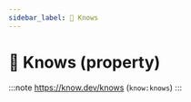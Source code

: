 ```yaml
---
sidebar_label: 🤝 Knows
---
```


# 🤝 Knows (property)

:::note
https://know.dev/knows
(`know:knows`)
:::

